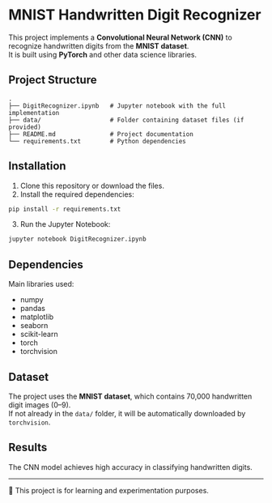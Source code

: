 # MNIST Handwritten Digit Recognizer

This project implements a **Convolutional Neural Network (CNN)** to recognize handwritten digits from the **MNIST dataset**.  
It is built using **PyTorch** and other data science libraries.

## Project Structure

```
.
├── DigitRecognizer.ipynb   # Jupyter notebook with the full implementation
├── data/                   # Folder containing dataset files (if provided)
├── README.md               # Project documentation
└── requirements.txt        # Python dependencies
```

## Installation

1. Clone this repository or download the files.
2. Install the required dependencies:

```bash
pip install -r requirements.txt
```

3. Run the Jupyter Notebook:

```bash
jupyter notebook DigitRecognizer.ipynb
```

## Dependencies

Main libraries used:
- numpy
- pandas
- matplotlib
- seaborn
- scikit-learn
- torch
- torchvision

## Dataset

The project uses the **MNIST dataset**, which contains 70,000 handwritten digit images (0–9).  
If not already in the `data/` folder, it will be automatically downloaded by `torchvision`.

## Results

The CNN model achieves high accuracy in classifying handwritten digits.

---

📌 This project is for learning and experimentation purposes.
